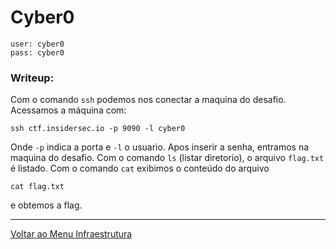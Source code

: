 # Cyber0

```
user: cyber0
pass: cyber0
```
### Writeup:

Com o comando `ssh` podemos nos conectar a maquina do desafio.
Acessamos a máquina com: 
```
ssh ctf.insidersec.io -p 9090 -l cyber0
```
Onde `-p` indica a porta e `-l` o usuario.
Apos inserir a senha, entramos na maquina do desafio.
Com o comando `ls` (listar diretorio), o arquivo `flag.txt` é listado.
Com o comando `cat` exibimos o conteúdo do arquivo
```
cat flag.txt
```
e obtemos a flag.

---

[Voltar ao Menu Infraestrutura](https://writeup.insidersec.io/infraestrutura)